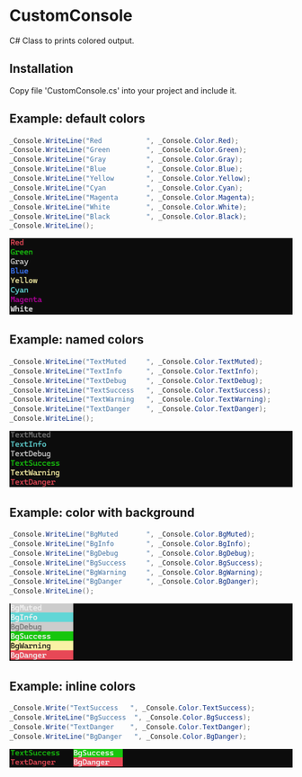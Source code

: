 # CustomConsole
C# Class to prints colored output.

## Installation
Copy file 'CustomConsole.cs' into your project and include it.

## Example: default colors
```c#
_Console.WriteLine("Red           ", _Console.Color.Red);
_Console.WriteLine("Green         ", _Console.Color.Green);
_Console.WriteLine("Gray          ", _Console.Color.Gray);
_Console.WriteLine("Blue          ", _Console.Color.Blue);
_Console.WriteLine("Yellow        ", _Console.Color.Yellow);
_Console.WriteLine("Cyan          ", _Console.Color.Cyan);
_Console.WriteLine("Magenta       ", _Console.Color.Magenta);
_Console.WriteLine("White         ", _Console.Color.White);
_Console.WriteLine("Black         ", _Console.Color.Black);
_Console.WriteLine();

```
![alt text](https://github.com/pasqualeambrosio/CustomConsole/blob/main/preview1.png)

## Example: named colors
```c#
_Console.WriteLine("TextMuted     ", _Console.Color.TextMuted);
_Console.WriteLine("TextInfo      ", _Console.Color.TextInfo);
_Console.WriteLine("TextDebug     ", _Console.Color.TextDebug);
_Console.WriteLine("TextSuccess   ", _Console.Color.TextSuccess);
_Console.WriteLine("TextWarning   ", _Console.Color.TextWarning);
_Console.WriteLine("TextDanger    ", _Console.Color.TextDanger);
_Console.WriteLine();

```
![alt text](https://github.com/pasqualeambrosio/CustomConsole/blob/main/preview2.png)

## Example: color with background
```c#
_Console.WriteLine("BgMuted       ", _Console.Color.BgMuted);
_Console.WriteLine("BgInfo        ", _Console.Color.BgInfo);
_Console.WriteLine("BgDebug       ", _Console.Color.BgDebug);
_Console.WriteLine("BgSuccess     ", _Console.Color.BgSuccess);
_Console.WriteLine("BgWarning     ", _Console.Color.BgWarning);
_Console.WriteLine("BgDanger      ", _Console.Color.BgDanger);
_Console.WriteLine();

```
![alt text](https://github.com/pasqualeambrosio/CustomConsole/blob/main/preview3.png)

## Example: inline colors
```c#
_Console.Write("TextSuccess   ", _Console.Color.TextSuccess);
_Console.WriteLine("BgSuccess  ", _Console.Color.BgSuccess);
_Console.Write("TextDanger    ", _Console.Color.TextDanger);
_Console.WriteLine("BgDanger   ", _Console.Color.BgDanger);

```
![alt text](https://github.com/pasqualeambrosio/CustomConsole/blob/main/preview4.png)

